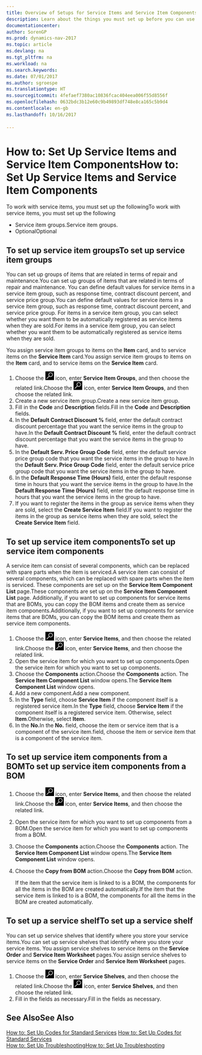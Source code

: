 ```yaml
---
title: Overview of Setups for Service Items and Service Item Components
description: Learn about the things you must set up before you can use service items, including default values such as response time, contract discount percent, and service price group.
documentationcenter: 
author: SorenGP
ms.prod: dynamics-nav-2017
ms.topic: article
ms.devlang: na
ms.tgt_pltfrm: na
ms.workload: na
ms.search.keywords: 
ms.date: 07/01/2017
ms.author: sgroespe
ms.translationtype: HT
ms.sourcegitcommit: 4fefaef7380ac10836fcac404eea006f55d8556f
ms.openlocfilehash: 0632bdc3b12e60c9b49893df748e8ca165c5b9d4
ms.contentlocale: en-gb
ms.lasthandoff: 10/16/2017

---
```

# <a name="how-to-set-up-service-items-and-service-item-components"></a><span data-ttu-id="4d468-103">How to: Set Up Service Items and Service Item Components</span><span class="sxs-lookup"><span data-stu-id="4d468-103">How to: Set Up Service Items and Service Item Components</span></span>
<span data-ttu-id="4d468-104">To work with service items, you must set up the following</span><span class="sxs-lookup"><span data-stu-id="4d468-104">To work with service items, you must set up the following</span></span>

* <span data-ttu-id="4d468-105">Service item groups.</span><span class="sxs-lookup"><span data-stu-id="4d468-105">Service item groups.</span></span> 
* <span data-ttu-id="4d468-106">Optional</span><span class="sxs-lookup"><span data-stu-id="4d468-106">Optional</span></span>

## <a name="to-set-up-service-item-groups"></a><span data-ttu-id="4d468-107">To set up service item groups</span><span class="sxs-lookup"><span data-stu-id="4d468-107">To set up service item groups</span></span>
<span data-ttu-id="4d468-108">You can set up groups of items that are related in terms of repair and maintenance.</span><span class="sxs-lookup"><span data-stu-id="4d468-108">You can set up groups of items that are related in terms of repair and maintenance.</span></span> <span data-ttu-id="4d468-109">You can define default values for service items in a service item group, such as response time, contract discount percent, and service price group.</span><span class="sxs-lookup"><span data-stu-id="4d468-109">You can define default values for service items in a service item group, such as response time, contract discount percent, and service price group.</span></span> <span data-ttu-id="4d468-110">For items in a service item group, you can select whether you want them to be automatically registered as service items when they are sold.</span><span class="sxs-lookup"><span data-stu-id="4d468-110">For items in a service item group, you can select whether you want them to be automatically registered as service items when they are sold.</span></span>  
  
<span data-ttu-id="4d468-111">You assign service item groups to items on the **Item** card, and to service items on the **Service Item** card.</span><span class="sxs-lookup"><span data-stu-id="4d468-111">You assign service item groups to items on the **Item** card, and to service items on the **Service Item** card.</span></span>  
  
1. <span data-ttu-id="4d468-112">Choose the ![Search for Page or Report](media/ui-search/search_small.png "Search for Page or Report icon") icon, enter **Service Item Groups**, and then choose the related link.</span><span class="sxs-lookup"><span data-stu-id="4d468-112">Choose the ![Search for Page or Report](media/ui-search/search_small.png "Search for Page or Report icon") icon, enter **Service Item Groups**, and then choose the related link.</span></span>  
2. <span data-ttu-id="4d468-113">Create a new service item group.</span><span class="sxs-lookup"><span data-stu-id="4d468-113">Create a new service item group.</span></span>  
3. <span data-ttu-id="4d468-114">Fill in the **Code** and **Description** fields.</span><span class="sxs-lookup"><span data-stu-id="4d468-114">Fill in the **Code** and **Description** fields.</span></span>  
4. <span data-ttu-id="4d468-115">In the **Default Contract Discount %** field, enter the default contract discount percentage that you want the service items in the group to have.</span><span class="sxs-lookup"><span data-stu-id="4d468-115">In the **Default Contract Discount %** field, enter the default contract discount percentage that you want the service items in the group to have.</span></span>  
5. <span data-ttu-id="4d468-116">In the **Default Serv. Price Group Code** field, enter the default service price group code that you want the service items in the group to have.</span><span class="sxs-lookup"><span data-stu-id="4d468-116">In the **Default Serv. Price Group Code** field, enter the default service price group code that you want the service items in the group to have.</span></span>  
6. <span data-ttu-id="4d468-117">In the **Default Response Time (Hours)** field, enter the default response time in hours that you want the service items in the group to have.</span><span class="sxs-lookup"><span data-stu-id="4d468-117">In the **Default Response Time (Hours)** field, enter the default response time in hours that you want the service items in the group to have.</span></span>  
7. <span data-ttu-id="4d468-118">If you want to register the items in the group as service items when they are sold, select the **Create Service Item** field.</span><span class="sxs-lookup"><span data-stu-id="4d468-118">If you want to register the items in the group as service items when they are sold, select the **Create Service Item** field.</span></span>  

## <a name="to-set-up-service-item-components"></a><span data-ttu-id="4d468-119">To set up service item components</span><span class="sxs-lookup"><span data-stu-id="4d468-119">To set up service item components</span></span>
<span data-ttu-id="4d468-120">A service item can consist of several components, which can be replaced with spare parts when the item is serviced.</span><span class="sxs-lookup"><span data-stu-id="4d468-120">A service item can consist of several components, which can be replaced with spare parts when the item is serviced.</span></span> <span data-ttu-id="4d468-121">These components are set up on the **Service Item Component List** page.</span><span class="sxs-lookup"><span data-stu-id="4d468-121">These components are set up on the **Service Item Component List** page.</span></span> <span data-ttu-id="4d468-122">Additionally, if you want to set up components for service items that are BOMs, you can copy the BOM items and create them as service item components.</span><span class="sxs-lookup"><span data-stu-id="4d468-122">Additionally, if you want to set up components for service items that are BOMs, you can copy the BOM items and create them as service item components.</span></span> 
  
1. <span data-ttu-id="4d468-123">Choose the ![Search for Page or Report](media/ui-search/search_small.png "Search for Page or Report icon") icon, enter **Service Items**, and then choose the related link.</span><span class="sxs-lookup"><span data-stu-id="4d468-123">Choose the ![Search for Page or Report](media/ui-search/search_small.png "Search for Page or Report icon") icon, enter **Service Items**, and then choose the related link.</span></span> 
2. <span data-ttu-id="4d468-124">Open the service item for which you want to set up components.</span><span class="sxs-lookup"><span data-stu-id="4d468-124">Open the service item for which you want to set up components.</span></span>  
3. <span data-ttu-id="4d468-125">Choose the **Components** action.</span><span class="sxs-lookup"><span data-stu-id="4d468-125">Choose the **Components** action.</span></span> <span data-ttu-id="4d468-126">The **Service Item Component List** window opens.</span><span class="sxs-lookup"><span data-stu-id="4d468-126">The **Service Item Component List** window opens.</span></span>  
4. <span data-ttu-id="4d468-127">Add a new component.</span><span class="sxs-lookup"><span data-stu-id="4d468-127">Add a new component.</span></span>  
5. <span data-ttu-id="4d468-128">In the **Type** field, choose **Service Item** if the component itself is a registered service item.</span><span class="sxs-lookup"><span data-stu-id="4d468-128">In the **Type** field, choose **Service Item** if the component itself is a registered service item.</span></span> <span data-ttu-id="4d468-129">Otherwise, select **Item**.</span><span class="sxs-lookup"><span data-stu-id="4d468-129">Otherwise, select **Item**.</span></span>  
6. <span data-ttu-id="4d468-130">In the **No.**</span><span class="sxs-lookup"><span data-stu-id="4d468-130">In the **No.**</span></span> <span data-ttu-id="4d468-131">field, choose the item or service item that is a component of the service item.</span><span class="sxs-lookup"><span data-stu-id="4d468-131">field, choose the item or service item that is a component of the service item.</span></span>  

## <a name="to-set-up-service-item-components-from-a-bom"></a><span data-ttu-id="4d468-132">To set up service item components from a BOM</span><span class="sxs-lookup"><span data-stu-id="4d468-132">To set up service item components from a BOM</span></span>
1.  <span data-ttu-id="4d468-133">Choose the ![Search for Page or Report](media/ui-search/search_small.png "Search for Page or Report icon") icon, enter **Service Items**, and then choose the related link.</span><span class="sxs-lookup"><span data-stu-id="4d468-133">Choose the ![Search for Page or Report](media/ui-search/search_small.png "Search for Page or Report icon") icon, enter **Service Items**, and then choose the related link.</span></span>  
2. <span data-ttu-id="4d468-134">Open the service item for which you want to set up components from a BOM.</span><span class="sxs-lookup"><span data-stu-id="4d468-134">Open the service item for which you want to set up components from a BOM.</span></span>  
3. <span data-ttu-id="4d468-135">Choose the **Components** action.</span><span class="sxs-lookup"><span data-stu-id="4d468-135">Choose the **Components** action.</span></span> <span data-ttu-id="4d468-136">The **Service Item Component List** window opens.</span><span class="sxs-lookup"><span data-stu-id="4d468-136">The **Service Item Component List** window opens.</span></span>  
4. <span data-ttu-id="4d468-137">Choose the **Copy from BOM** action.</span><span class="sxs-lookup"><span data-stu-id="4d468-137">Choose the **Copy from BOM** action.</span></span>  
  
    <span data-ttu-id="4d468-138">If the item that the service item is linked to is a BOM, the components for all the items in the BOM are created automatically.</span><span class="sxs-lookup"><span data-stu-id="4d468-138">If the item that the service item is linked to is a BOM, the components for all the items in the BOM are created automatically.</span></span>  

## <a name="to-set-up-a-service-shelf"></a><span data-ttu-id="4d468-139">To set up a service shelf</span><span class="sxs-lookup"><span data-stu-id="4d468-139">To set up a service shelf</span></span>
<span data-ttu-id="4d468-140">You can set up service shelves that identify where you store your service items.</span><span class="sxs-lookup"><span data-stu-id="4d468-140">You can set up service shelves that identify where you store your service items.</span></span> <span data-ttu-id="4d468-141">You assign service shelves to service items on the **Service Order** and **Service Item Worksheet** pages.</span><span class="sxs-lookup"><span data-stu-id="4d468-141">You assign service shelves to service items on the **Service Order** and **Service Item Worksheet** pages.</span></span>  
  
1. <span data-ttu-id="4d468-142">Choose the ![Search for Page or Report](media/ui-search/search_small.png "Search for Page or Report icon") icon, enter **Service Shelves**, and then choose the related link.</span><span class="sxs-lookup"><span data-stu-id="4d468-142">Choose the ![Search for Page or Report](media/ui-search/search_small.png "Search for Page or Report icon") icon, enter **Service Shelves**, and then choose the related link.</span></span>
2. <span data-ttu-id="4d468-143">Fill in the fields as necessary.</span><span class="sxs-lookup"><span data-stu-id="4d468-143">Fill in the fields as necessary.</span></span>

## <a name="see-also"></a><span data-ttu-id="4d468-144">See Also</span><span class="sxs-lookup"><span data-stu-id="4d468-144">See Also</span></span>
<span data-ttu-id="4d468-145">[How to: Set Up Codes for Standard Services](service-how-setup-service-coding.md) </span><span class="sxs-lookup"><span data-stu-id="4d468-145">[How to: Set Up Codes for Standard Services](service-how-setup-service-coding.md) </span></span>  
[<span data-ttu-id="4d468-146">How to: Set Up Troubleshooting</span><span class="sxs-lookup"><span data-stu-id="4d468-146">How to: Set Up Troubleshooting</span></span>](service-how-setup-troubleshooting.md)
